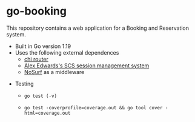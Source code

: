 # go-booking
This repository contains a web application for a Booking and Reservation system.

- Built in Go version 1.19
- Uses the following external dependences 
  - [chi router](https://github.com/go-chi/chi/v5)
  - [Alex Edwards's SCS session management system](https://github.com/alexedwards/scs/v2)
  - [NoSurf](https://github.com/justinas/nosurf) as a middleware

* Testing

  * ```shell
    go test (-v)
    ```

  * ```shell
    go test -coverprofile=coverage.out && go tool cover -html=coverage.out
    ```

    
